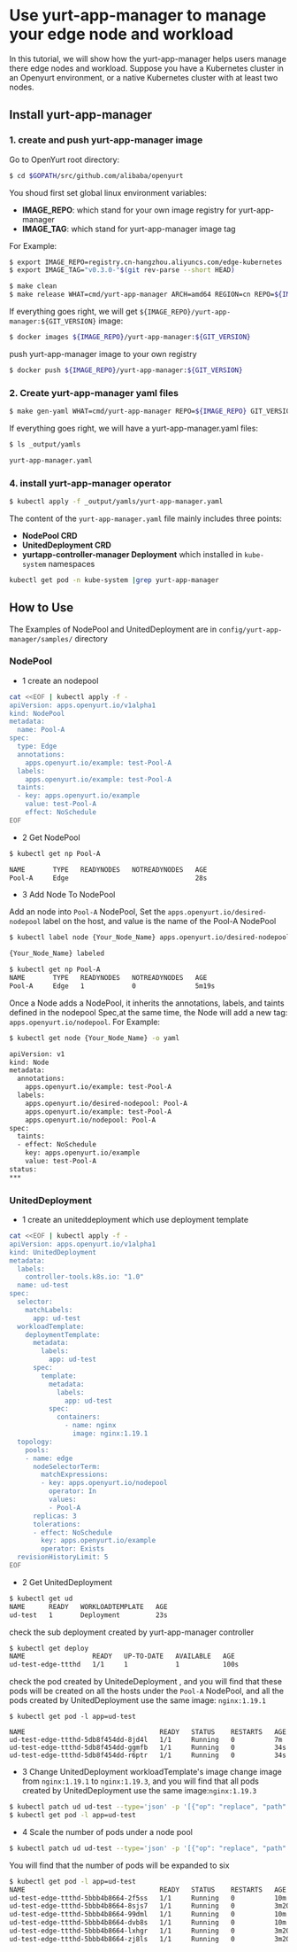 
# Use yurt-app-manager to manage your edge node and workload

In this tutorial, we will show how the yurt-app-manager helps users manage 
there edge nodes and workload.
Suppose you have a Kubernetes cluster in an Openyurt environment, or a native Kubernetes cluster with at least two nodes.

## Install yurt-app-manager

### 1. create and push yurt-app-manager image

Go to OpenYurt root directory:
```bash
$ cd $GOPATH/src/github.com/alibaba/openyurt
```

You shoud first set global linux environment variables:
  - **IMAGE_REPO**: which stand for your own image registry for yurt-app-manager
  - **IMAGE_TAG**: which stand for yurt-app-manager image tag
  
  For Example:
```bash
$ export IMAGE_REPO=registry.cn-hangzhou.aliyuncs.com/edge-kubernetes
$ export IMAGE_TAG="v0.3.0-"$(git rev-parse --short HEAD)
```

```bash
$ make clean
$ make release WHAT=cmd/yurt-app-manager ARCH=amd64 REGION=cn REPO=${IMAGE_REPO} GIT_VERSION=${IMAGE_TAG} 
```

If everything goes right, we will get `${IMAGE_REPO}/yurt-app-manager:${GIT_VERSION}` image:

```bash
$ docker images ${IMAGE_REPO}/yurt-app-manager:${GIT_VERSION} 
```

push yurt-app-manager image to your own registry
```bash
$ docker push ${IMAGE_REPO}/yurt-app-manager:${GIT_VERSION}  
```
### 2. Create yurt-app-manager yaml files

```bash
$ make gen-yaml WHAT=cmd/yurt-app-manager REPO=${IMAGE_REPO} GIT_VERSION=${IMAGE_TAG}
```

If everything goes right, we will have a yurt-app-manager.yaml files:
```bash
$ ls _output/yamls

yurt-app-manager.yaml
```

### 4. install yurt-app-manager operator 

```bash
$ kubectl apply -f _output/yamls/yurt-app-manager.yaml
```
The content of the `yurt-app-manager.yaml` file mainly includes three points:
- **NodePool CRD**
- **UnitedDeployment CRD**
- **yurtapp-controller-manager Deployment** which installed in `kube-system` namespaces 

``` bash
kubectl get pod -n kube-system |grep yurt-app-manager
```

## How to Use

The Examples of NodePool and UnitedDeployment are in `config/yurt-app-manager/samples/` directory

### NodePool 

- 1 create an nodepool 
```bash
cat <<EOF | kubectl apply -f -
apiVersion: apps.openyurt.io/v1alpha1
kind: NodePool
metadata:
  name: Pool-A 
spec:
  type: Edge
  annotations:
    apps.openyurt.io/example: test-Pool-A
  labels:
    apps.openyurt.io/example: test-Pool-A
  taints:
  - key: apps.openyurt.io/example
    value: test-Pool-A
    effect: NoSchedule
EOF
```

- 2 Get NodePool
```bash
$ kubectl get np Pool-A 

NAME       TYPE   READYNODES   NOTREADYNODES   AGE
Pool-A     Edge                                28s
```

- 3 Add Node To NodePool

Add an node into `Pool-A` NodePool, Set the `apps.openyurt.io/desired-nodepool` label on the host, and value is the name of the Pool-A NodePool
```bash
$ kubectl label node {Your_Node_Name} apps.openyurt.io/desired-nodepool=Pool-A

{Your_Node_Name} labeled
```

```bash
$ kubectl get np Pool-A 
NAME       TYPE   READYNODES   NOTREADYNODES   AGE
Pool-A     Edge   1            0               5m19s
```

Once a Node adds a NodePool, it inherits the annotations, labels, and taints defined in the nodepool Spec,at the same time, the Node will add a new tag: `apps.openyurt.io/nodepool`. For Example:
```bash
$ kubectl get node {Your_Node_Name} -o yaml 

apiVersion: v1
kind: Node
metadata:
  annotations:
    apps.openyurt.io/example: test-Pool-A
  labels:
    apps.openyurt.io/desired-nodepool: Pool-A 
    apps.openyurt.io/example: test-Pool-A
    apps.openyurt.io/nodepool: Pool-A 
spec:
  taints:
  - effect: NoSchedule
    key: apps.openyurt.io/example
    value: test-Pool-A
status:
***
```

### UnitedDeployment

- 1 create an uniteddeployment which use deployment template

```bash
cat <<EOF | kubectl apply -f -
apiVersion: apps.openyurt.io/v1alpha1
kind: UnitedDeployment
metadata:
  labels:
    controller-tools.k8s.io: "1.0"
  name: ud-test
spec:
  selector:
    matchLabels:
      app: ud-test
  workloadTemplate:
    deploymentTemplate:
      metadata:
        labels:
          app: ud-test
      spec:
        template:
          metadata:
            labels:
              app: ud-test
          spec:
            containers:
              - name: nginx
                image: nginx:1.19.1
  topology:
    pools:
    - name: edge
      nodeSelectorTerm:
        matchExpressions:
        - key: apps.openyurt.io/nodepool
          operator: In
          values:
          - Pool-A 
      replicas: 3 
      tolerations:
      - effect: NoSchedule
        key: apps.openyurt.io/example
        operator: Exists
  revisionHistoryLimit: 5
EOF
```

- 2 Get UnitedDeployment
```bash
$ kubectl get ud
NAME      READY   WORKLOADTEMPLATE   AGE
ud-test   1       Deployment         23s
```

check the sub deployment created by yurt-app-manager controller
```bash
$ kubectl get deploy
NAME                 READY   UP-TO-DATE   AVAILABLE   AGE
ud-test-edge-ttthd   1/1     1            1           100s
```

check the pod created by UnitedeDeployment , and you will find that these pods will be created on all the hosts under the `Pool-A` NodePool,  and all the pods created by UnitedDeployment use the same image: `nginx:1.19.1`

```
$ kubectl get pod -l app=ud-test

NAME                                  READY   STATUS    RESTARTS   AGE
ud-test-edge-ttthd-5db8f454dd-8jd4l   1/1     Running   0          7m
ud-test-edge-ttthd-5db8f454dd-ggmfb   1/1     Running   0          34s
ud-test-edge-ttthd-5db8f454dd-r6ptr   1/1     Running   0          34s  
```
- 3 Change UnitedDeployment workloadTemplate's image 
change image from `nginx:1.19.1` to `nginx:1.19.3`, and you will find that all pods created by UnitedDeployment use the same image:`nginx:1.19.3` 

```bash
$ kubectl patch ud ud-test --type='json' -p '[{"op": "replace", "path": "/spec/workloadTemplate/deploymentTemplate/spec/template/spec/containers/0/image", "value": "nginx:1.19.3"}]'
$ kubectl get pod -l app=ud-test
```

- 4 Scale the number of pods under a node pool
```bash
$ kubectl patch ud ud-test --type='json' -p '[{"op": "replace", "path": "/spec/topology/pools/0/replicas", "value": 6}]'
```
You will find that the number of pods will be expanded to six

```bash
$ kubectl get pod -l app=ud-test
NAME                                  READY   STATUS    RESTARTS   AGE
ud-test-edge-ttthd-5bbb4b8664-2f5ss   1/1     Running   0          10m
ud-test-edge-ttthd-5bbb4b8664-8sjs7   1/1     Running   0          3m20s
ud-test-edge-ttthd-5bbb4b8664-99dml   1/1     Running   0          10m
ud-test-edge-ttthd-5bbb4b8664-dvb8s   1/1     Running   0          10m
ud-test-edge-ttthd-5bbb4b8664-lxhgr   1/1     Running   0          3m20s
ud-test-edge-ttthd-5bbb4b8664-zj8ls   1/1     Running   0          3m20s
```